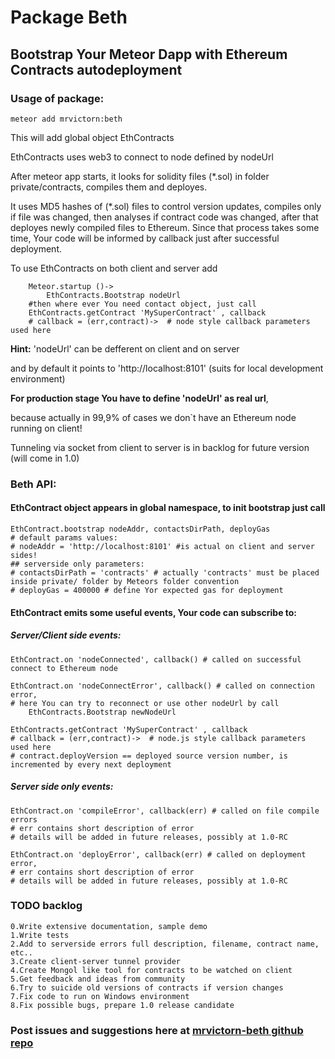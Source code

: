 # Package Beth
## Bootstrap Your Meteor Dapp with Ethereum Contracts autodeployment 

### Usage of package:

    meteor add mrvictorn:beth

This will add global object EthContracts

EthContracts uses web3 to connect to node defined by nodeUrl

After meteor app starts, it looks for solidity files (*.sol) in folder private/contracts, compiles them and deployes.

It uses MD5 hashes of (*.sol) files to control version updates, compiles only if file was changed, then analyses if
contract code was changed, after that deployes newly compiled files to Ethereum. Since that process takes some time,
Your code will be informed by callback just after successful deployment.


To use EthContracts on both client and server add

        Meteor.startup ()->
            EthContracts.Bootstrap nodeUrl
        #then where ever You need contact object, just call
        EthContracts.getContract 'MySuperContract' , callback 
        # callback = (err,contract)->  # node style callback parameters used here
                    
**Hint:** 'nodeUrl' can be defferent on client and on server

and by default it points to 'http://localhost:8101' (suits for local development environment)
 
**For production stage You have to define 'nodeUrl' as real url**, 

because actually in 99,9% of cases we don`t have an Ethereum node running on client!

Tunneling via socket from client to server is in backlog for future version (will come in 1.0)

### Beth API:

#### EthContract object appears in global namespace, to init bootstrap just call

    EthContract.bootstrap nodeAddr, contactsDirPath, deployGas
    # default params values:
    # nodeAddr = 'http://localhost:8101' #is actual on client and server sides!
    ## serverside only parameters:
    # contactsDirPath = 'contracts' # actually 'contracts' must be placed inside private/ folder by Meteors folder convention
    # deployGas = 400000 # define Yor expected gas for deployment
    
#### EthContract emits some useful events, Your code can subscribe to:
 
##### Server/Client side events: 

    EthContract.on 'nodeConnected', callback() # called on successful connect to Ethereum node 
       
    EthContract.on 'nodeConnectError', callback() # called on connection error, 
    # here You can try to reconnect or use other nodeUrl by call
        EthContracts.Bootstrap newNodeUrl
        
    EthContracts.getContract 'MySuperContract' , callback 
    # callback = (err,contract)->  # node.js style callback parameters used here    
    # contract.deployVersion == deployed source version number, is incremented by every next deployment
 

##### Server side only events: 

    EthContract.on 'compileError', callback(err) # called on file compile errors 
    # err contains short description of error
    # details will be added in future releases, possibly at 1.0-RC
       
    EthContract.on 'deployError', callback(err) # called on deployment error, 
    # err contains short description of error
    # details will be added in future releases, possibly at 1.0-RC
          

### TODO backlog
    
    0.Write extensive documentation, sample demo
    1.Write tests
    2.Add to serverside errors full description, filename, contract name, etc..
    3.Create client-server tunnel provider
    4.Create Mongol like tool for contracts to be watched on client
    5.Get feedback and ideas from community
    6.Try to suicide old versions of contracts if version changes
    7.Fix code to run on Windows environment
    8.Fix possible bugs, prepare 1.0 release candidate

### Post issues and suggestions here at [mrvictorn-beth github repo](https://github.com/mrvictorn/beth/issues)
 
